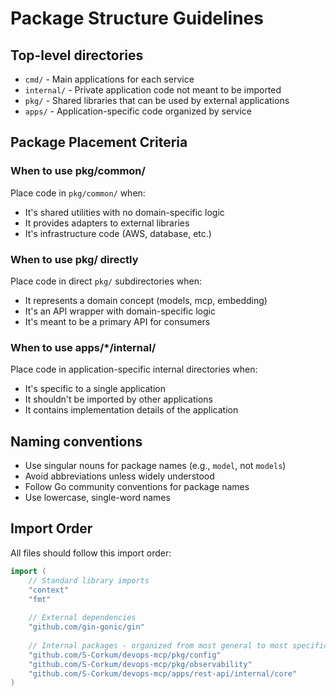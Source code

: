 # Package Structure Guidelines

## Top-level directories
- `cmd/` - Main applications for each service
- `internal/` - Private application code not meant to be imported
- `pkg/` - Shared libraries that can be used by external applications
- `apps/` - Application-specific code organized by service

## Package Placement Criteria

### When to use pkg/common/
Place code in `pkg/common/` when:
- It's shared utilities with no domain-specific logic
- It provides adapters to external libraries
- It's infrastructure code (AWS, database, etc.)

### When to use pkg/ directly
Place code in direct `pkg/` subdirectories when:
- It represents a domain concept (models, mcp, embedding)
- It's an API wrapper with domain-specific logic
- It's meant to be a primary API for consumers

### When to use apps/*/internal/
Place code in application-specific internal directories when:
- It's specific to a single application
- It shouldn't be imported by other applications
- It contains implementation details of the application

## Naming conventions
- Use singular nouns for package names (e.g., `model`, not `models`)
- Avoid abbreviations unless widely understood
- Follow Go community conventions for package names
- Use lowercase, single-word names

## Import Order
All files should follow this import order:
```go
import (
    // Standard library imports
    "context"
    "fmt"
    
    // External dependencies
    "github.com/gin-gonic/gin"
    
    // Internal packages - organized from most general to most specific
    "github.com/S-Corkum/devops-mcp/pkg/config"
    "github.com/S-Corkum/devops-mcp/pkg/observability"
    "github.com/S-Corkum/devops-mcp/apps/rest-api/internal/core"
)
```
